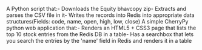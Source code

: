 A Python script that:- Downloads the Equity bhavcopy zip- Extracts and parses the CSV file in it- 
Writes the records into Redis into appropriate data structures(Fields: code, name, open, high, low, close)
A simple CherryPy python web application that:- Renders an HTML5 + CSS3 page that lists the top 10 stock 
entries from the Redis DB in a table- Has a searchbox that lets you search the entries by the 'name'
field in Redis and renders it in a table

